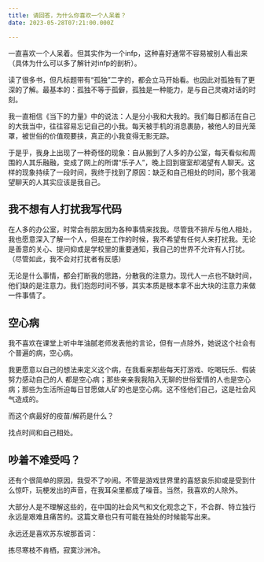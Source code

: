```yaml
---
title: 请回答，为什么你喜欢一个人呆着？
date: 2023-05-28T07:21:00.000Z

---
```



一直喜欢一个人呆着。但其实作为一个infp，这种喜好通常不容易被别人看出来（具体为什么可以多了解针对infp的剖析）。

读了很多书，但凡标题带有“孤独”二字的，都会立马开始看。也因此对孤独有了更深的了解。最基本的：孤独不等于孤僻，孤独是一种能力，是与自己灵魂对话的时刻。

我一直相信《当下的力量》中的说法：人是分小我和大我的。我们每日都活在自己的大我当中，往往容易忘记自己的小我。每天被手机的消息裹胁，被他人的目光笼罩，被世俗的价值观要挟，真正的小我变得无影无踪。

于是乎，我身上出现了一种奇怪的现象：自从搬到了人多的办公室，每天看似和周围的人其乐融融，变成了网上的所谓“乐子人”，晚上回到寝室却渴望有人聊天。这样的现象持续了一段时间，我终于找到了原因：缺乏和自己相处的时间，那个我渴望聊天的人其实应该是我自己。

## 我不想有人打扰我写代码

在人多的办公室，时常会有朋友因为各种事情来找我。尽管我不排斥与他人相处，我也愿意深入了解一个人，但是在工作的时候，我不希望有任何人来打扰我。无论是善意的关心、提问抑或是学校里的重要通知，我自己的世界不允许有人打扰。（尽管如此，我不会对打扰者有反感）

无论是什么事情，都会打断我的思路，分散我的注意力。现代人一点也不缺时间，他们缺的是注意力。我们抱怨时间不够，其实本质是根本拿不出大块的注意力来做一件事情了。

## 空心病

我不喜欢在课堂上听中年油腻老师发表他的言论，但有一点除外，她说这个社会有个普遍的病，空心病。

我更愿意以自己的想法来定义这个病，在我看来那些每天打游戏、吃喝玩乐、假装努力感动自己的人 都是空心病；那些亲亲我我陷入无聊的世俗爱情的人也是空心病；那些为生活所迫每日甘愿做人矿的也是空心病。这不怪他们自己，这是社会风气造成的。

而这个病最好的疫苗/解药是什么？

找点时间和自己相处。

## 吵着不难受吗？

还有个很简单的原因，我受不了吵闹。不管是游戏世界里的喜怒哀乐抑或是受到什么惊吓，玩梗发出的声音，在我耳朵里都成了噪音。当然，我喜欢的人除外。

大部分人是不理解这些的，在中国的社会风气和文化观念之下，不合群、特立独行永远是艰难且痛苦的。这篇文章也只有可能在独处的时候能写出来。

永远还是喜欢苏东坡那首词：

拣尽寒枝不肯栖，寂寞沙洲冷。
